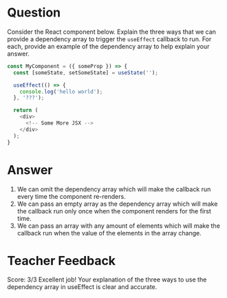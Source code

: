 # Question

Consider the React component below. Explain the three ways that we can provide a dependency array to trigger the `useEffect` callback to run. For each, provide an example of the dependency array to help explain your answer.

```js
const MyComponent = ({ someProp }) => {
  const [someState, setSomeState] = useState('');

  useEffect(() => {
    console.log('hello world');
  }, '???');

  return (
    <div>
      <!-- Some More JSX -->
    </div>
  );
}
```

# Answer

1. We can omit the dependency array which will make the callback run every time the component re-renders.
2. We can pass an empty array as the dependency array which will make the callback run only once when the component renders for the first time.
3. We can pass an array with any amount of elements which will make the callback run when the value of the elements in the array change.

# Teacher Feedback

Score: 3/3
Excellent job! Your explanation of the three ways to use the dependency array in useEffect is clear and accurate.
